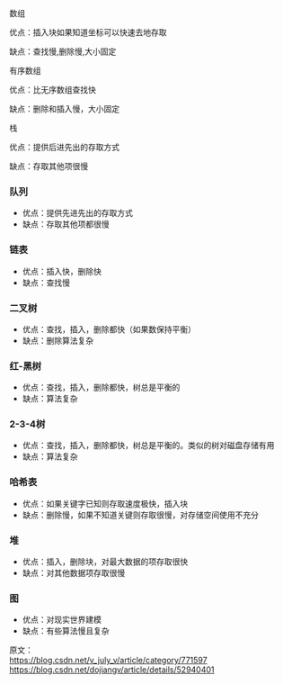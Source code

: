 数组

优点：插入块如果知道坐标可以快速去地存取

缺点：查找慢,删除慢,大小固定

有序数组

优点：比无序数组查找快

缺点：删除和插入慢，大小固定

栈

优点：提供后进先出的存取方式

缺点：存取其他项很慢

### 队列

- 优点：提供先进先出的存取方式
- 缺点：存取其他项都很慢

### 链表
- 优点：插入快，删除快
- 缺点：查找慢

### 二叉树
- 优点：查找，插入，删除都快（如果数保持平衡）
- 缺点：删除算法复杂

### 红-黑树
- 优点：查找，插入，删除都快，树总是平衡的
- 缺点：算法复杂

 

### 2-3-4树
- 优点：查找，插入，删除都快，树总是平衡的。类似的树对磁盘存储有用
- 缺点：算法复杂

 
### 哈希表
- 优点：如果关键字已知则存取速度极快，插入块
- 缺点：删除慢，如果不知道关键则存取很慢，对存储空间使用不充分

### 堆
- 优点：插入，删除块，对最大数据的项存取很快
- 缺点：对其他数据项存取很慢

### 图
- 优点：对现实世界建模
- 缺点：有些算法慢且复杂

原文：  
https://blog.csdn.net/v_july_v/article/category/771597  
https://blog.csdn.net/dojiangv/article/details/52940401